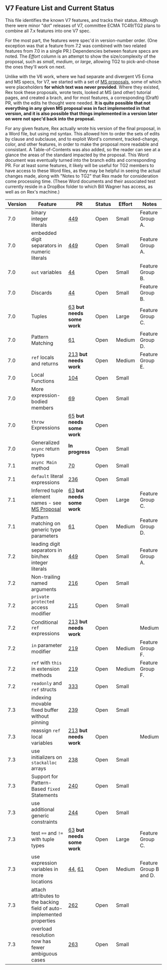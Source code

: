 ## V7 Feature List and Current Status

This file identifies the known V7 features, and tracks their status. Although there were minor "dot" releases of V7, committee ECMA TC49/TG2 plans to combine all 7.x features into one V7 spec.

For the most part, the features were spec'd in version-number order. (One exception was that a feature from 7.2 was combined with two related features from 7.0 in a single PR.) Dependencies between feature specs are noted. The *Effort* column is an attempt to show the size/complexity of the proposal, such as *small*, *medium*, or *large*, allowing TG2 to pick-and-chose the ones they'll work on next.

Unlike with the V6 work, where we had separate and divergent V5 Ecma and MS specs, for V7, we started with a set of [MS proposals](https://github.com/dotnet/csharplang/tree/main/proposals), some of which were placeholders **for which text was never provided**. Where they existed, Rex took these proposals, wrote tests, looked at MS (and other) tutorial pages, and created a brach, and for most features, a corresponding (Draft) PR, with the edits he thought were needed. **It is quite possible that not everything in any given MS proposal was in fact implemented in that version, and it is also possible that things implemented in a version later on were not spec'd back into the proposal.** 

For any given feature, Rex actually wrote his version of the final proposal, in a Word file, but using md syntax. This allowed him to order the sets of edits by clause and subclause, and to exploit Word's comment, tracked-change, color, and other features, in order to make the proposal more readable and consistant. A Table-of-Contents was also added, so the reader can see at a glance the areas of the standard impacted by the proposal. This Word document was eventually turned into the branch edits and corresponding PR. For at least some features, it likely will be useful for TG2 members to have access to these Word files, as they may be helpful in seeing the actual changes made, along with "Notes to TG2" that Rex made for consideration come processing time. (These Word documents and their associated test currently reside in a DropBox folder to which Bill Wagner has access, as well as on Rex's machine.)

Version | Feature | PR | Status | Effort | Notes
------- | ------- | -- | ------ | ------ | -----
7.0 | binary integer literals | [449](https://github.com/ECMA-TC49-TG2/csharpstandard/pull/449) | Open | Small | Feature Group A.
7.0 | embedded digit separators in numeric literals | [449](https://github.com/ECMA-TC49-TG2/csharpstandard/pull/449) | Open | Small | Feature Group A.
7.0 | `out` variables | [44](https://github.com/ECMA-TC49-TG2/csharpstandard/pull/44) | Open | Small | Feature Group B.
7.0 | Discards | [44](https://github.com/ECMA-TC49-TG2/csharpstandard/pull/44) | Open | Small | Feature Group B.
7.0 | Tuples | [63](https://github.com/ECMA-TC49-TG2/csharpstandard/pull/63) **but needs some work** | Open | Large | Feature Group C.
7.0 | Pattern Matching | [61](https://github.com/ECMA-TC49-TG2/csharpstandard/pull/61) | Open | Medium | Feature Group D.
7.0 | `ref` locals and returns | [213](https://github.com/ECMA-TC49-TG2/csharpstandard/pull/213) **but needs work** | Open | Medium | Feature Group E.
7.0 | Local Functions | [104](https://github.com/ECMA-TC49-TG2/csharpstandard/pull/104) | Open | Small | 
7.0 | More expression-bodied members | [69](https://github.com/ECMA-TC49-TG2/csharpstandard/pull/69) | Open | Small | 
7.0 | `throw` Expressions | [65](https://github.com/ECMA-TC49-TG2/csharpstandard/pull/65) **but needs some work** | Open |  | 
7.0 | Generalized `async` return types | **In progress** | Open | Small | 
7.1 | `async Main` method | [70](https://github.com/ECMA-TC49-TG2/csharpstandard/pull/70) | Open | Small | 
7.1 | `default` literal expressions | [236](https://github.com/ECMA-TC49-TG2/csharpstandard/pull/236) | Open | Small | 
7.1 | Inferred tuple element names - see [MS Proposal](https://github.com/dotnet/csharplang/blob/main/proposals/csharp-7.1/infer-tuple-names.md) | [63](https://github.com/ECMA-TC49-TG2/csharpstandard/pull/63) **but needs some work** | Open | Large | Feature Group C.
7.1 | Pattern matching on generic type parameters | [61](https://github.com/ECMA-TC49-TG2/csharpstandard/pull/61) | Open | Medium | Feature Group D.
7.2 | leading digit separators in bin/hex integer literals | [449](https://github.com/ECMA-TC49-TG2/csharpstandard/pull/449) | Open | Small | Feature Group A.
7.2 | Non-trailing named arguments | [216](https://github.com/ECMA-TC49-TG2/csharpstandard/pull/216) | Open | Small | 
7.2 | `private protected` access modifier | [215](https://github.com/ECMA-TC49-TG2/csharpstandard/pull/215) | Open | Small |
7.2 | Conditional `ref` expressions | [213](https://github.com/ECMA-TC49-TG2/csharpstandard/pull/213) **but needs work**  | Open | | Medium | Feature Group E.
7.2 | `in` parameter modifier | [219](https://github.com/ECMA-TC49-TG2/csharpstandard/pull/219) | Open | Medium | Feature Group F.
7.2 | `ref` with `this` in extension methods | [219](https://github.com/ECMA-TC49-TG2/csharpstandard/pull/219) | Open | Medium | Feature Group F.
7.2 | `readonly` and `ref` structs | [333](https://github.com/ECMA-TC49-TG2/csharpstandard/pull/333) | Open | Small | 
7.3 | indexing movable fixed buffer without pinning | [239](https://github.com/ECMA-TC49-TG2/csharpstandard/pull/239) | Open | Small |  
7.3 | reassign `ref` local variables | [213](https://github.com/ECMA-TC49-TG2/csharpstandard/pull/213) **but needs work**  | Open | | Medium | Feature Group E.
7.3 | use initializers on `stackalloc` arrays | [238](https://github.com/ECMA-TC49-TG2/csharpstandard/pull/238) | Open | Small | 
7.3 | Support for Pattern-Based `fixed` Statements | [240](https://github.com/ECMA-TC49-TG2/csharpstandard/pull/240) | Open | Small |  
7.3 | use additional generic constraints | [244](https://github.com/ECMA-TC49-TG2/csharpstandard/pull/244) | Open | Small | 
7.3 | test `==` and `!=` with tuple types | [63](https://github.com/ECMA-TC49-TG2/csharpstandard/pull/63) **but needs some work** | Open | Large | Feature Group C.
7.3 | use expression variables in more locations | [44](https://github.com/ECMA-TC49-TG2/csharpstandard/pull/44), [61](https://github.com/ECMA-TC49-TG2/csharpstandard/pull/61) | Open | Medium | Feature Group B and D.
7.3 | attach attributes to the backing field of auto-implemented properties | [262](https://github.com/dotnet/csharpstandard/pull/262) | Open | Small | 
7.3 | overload resolution now has fewer ambiguous cases | [263](https://github.com/dotnet/csharpstandard/pull/263) | Open | Small | 

